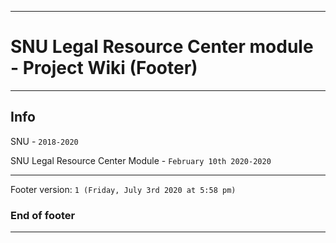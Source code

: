 
***

# SNU Legal Resource Center module - Project Wiki (Footer)

***

## Info

SNU - `2018-2020`

SNU Legal Resource Center Module - `February 10th 2020-2020`

***

Footer version: `1 (Friday, July 3rd 2020 at 5:58 pm)`

### End of footer

***
